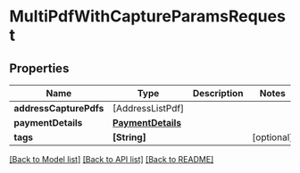 # MultiPdfWithCaptureParamsRequest

## Properties
Name | Type | Description | Notes
------------ | ------------- | ------------- | -------------
**addressCapturePdfs** | [AddressListPdf] |  | 
**paymentDetails** | [**PaymentDetails**](PaymentDetails.md) |  | 
**tags** | **[String]** |  | [optional] 

[[Back to Model list]](../README.md#documentation-for-models) [[Back to API list]](../README.md#documentation-for-api-endpoints) [[Back to README]](../README.md)


